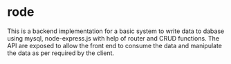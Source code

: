 # rode

This is a backend implementation for a basic system to write data to dabase using mysql, node-express.js with help of router and CRUD functions. The API are exposed
to allow the front end to consume the data and manipulate the data as per required by the client.

